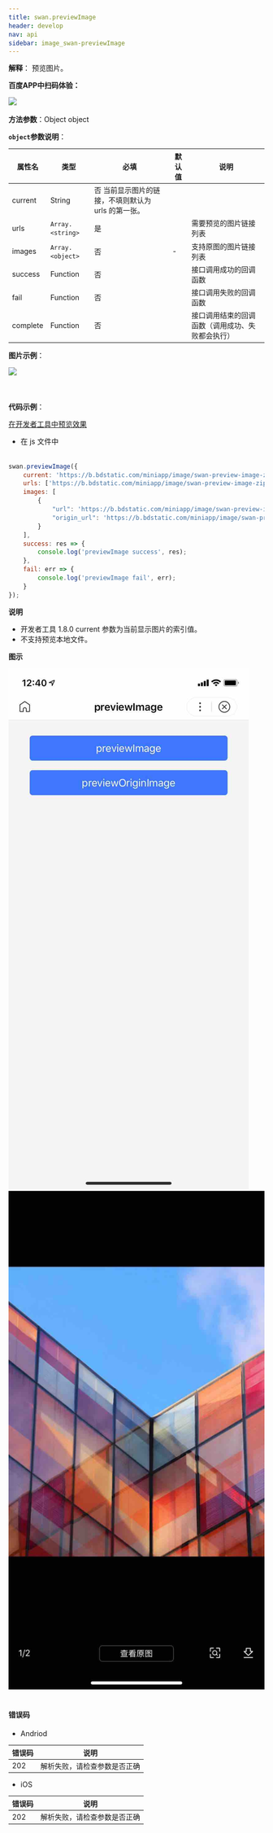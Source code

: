 ```yaml
---
title: swan.previewImage
header: develop
nav: api
sidebar: image_swan-previewImage
---
```




**解释**： 预览图片。

**百度APP中扫码体验：**

<img src="https://b.bdstatic.com/miniapp/assets/images/doc_demo/previewImage.png"  class="demo-qrcode-image" />

**方法参数**：Object object

**`object`参数说明**：

|属性名 |类型  |必填 | 默认值 |说明|
|---- | ---- | ---- | ----|----|
|current |String | 否  当前显示图片的链接，不填则默认为 urls 的第一张。|
|urls   | `Array.<string>` |是 | |  需要预览的图片链接列表|
|images| `Array.<object>` | 否 | - | 支持原图的图片链接列表 |
|success| Function |   否  | | 接口调用成功的回调函数|
|fail  |  Function  |  否 || 接口调用失败的回调函数|
|complete  |  Function  |  否 || 接口调用结束的回调函数（调用成功、失败都会执行）|


**图片示例**：

<div class="m-doc-custom-examples">
    <div class="m-doc-custom-examples-correct">
        <img src="https://b.bdstatic.com/miniapp/images/previewImage.gif">
    </div>
    <div class="m-doc-custom-examples-correct">
        <img src=" ">
    </div>
    <div class="m-doc-custom-examples-correct">
        <img src=" ">
    </div>     
</div>

**代码示例**：

<a href="swanide://fragment/f894cd9bd5137023f6820041d829c12e1569391306305" title="在开发者工具中预览效果" target="_self">在开发者工具中预览效果</a>

* 在 js 文件中

```js

swan.previewImage({
    current: 'https://b.bdstatic.com/miniapp/image/swan-preview-image-zip.png',// current需与urls中链接一致
    urls: ['https://b.bdstatic.com/miniapp/image/swan-preview-image-zip.png'], 
    images: [
        {
            "url": 'https://b.bdstatic.com/miniapp/image/swan-preview-image-zip.png', 
            "origin_url": 'https://b.bdstatic.com/miniapp/image/swan-preview-image-origin.png'
        }
    ],
    success: res => {
        console.log('previewImage success', res);
    },
    fail: err => {
        console.log('previewImage fail', err);
    }
});

```

**说明**

* 开发者工具 1.8.0 current 参数为当前显示图片的索引值。
* 不支持预览本地文件。

**图示**

<div class="m-doc-custom-examples">
    <div class="m-doc-custom-examples-correct">
        <img src="../../../../img/api/media/previewImage2.jpg">
    </div>
    <div class="m-doc-custom-examples-correct">
        <img src="../../../../img/api/media/previewImage1.jpg">
    </div>
    <div class="m-doc-custom-examples-correct">
        <img src=" ">
    </div>     
</div>



#### 错误码

* Andriod

|错误码|说明|
|--|--|
|202|解析失败，请检查参数是否正确 |

* iOS

|错误码|说明|
|--|--|
|202|解析失败，请检查参数是否正确  |


